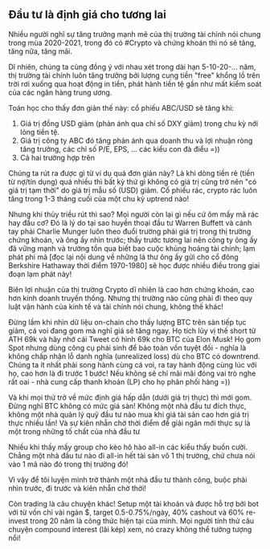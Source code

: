 ## Đầu tư là định giá cho tương lai

Nhiều người nghĩ sự tăng trưởng mạnh mẽ của thị trường tài chính nói chung trong mùa 2020-2021, trong đó có #Crypto và chứng khoán thì nó sẽ tăng, tăng nữa, tăng mãi. 

Dĩ nhiên, chúng ta cùng đồng ý với nhau xét trong dài hạn 5-10-20-... năm, thị trường tài chính luôn tăng trưởng bởi lượng cung tiền "free" khổng lồ trên trời rơi xuống qua hoạt động in tiền, phát hành tiền tệ gần như mất kiểm soát của các ngân hàng trung ương. 

Toán học cho thấy đơn giản thế này: cổ phiếu ABC/USD sẽ tăng khi:

1. Giá trị đồng USD giảm (phản ánh qua chỉ số DXY giảm) trong chu kỳ nới lỏng tiền tệ. 
2. Giá trị công ty ABC đó tăng phản ánh qua doanh thu và lợi nhuận ròng tăng trưởng, các chỉ số P/E, EPS, ... các kiểu con đà điểu =))
3. Cả hai trường hợp trên

Chúng ta rút ra được gì từ ví dụ quá đơn giản này? Là khi dòng tiền rẻ (tiền từ nợ/tín dụng) quá nhiều thì bất kỳ thứ gì không có giá trị cũng trở nên "có giá trị tạm thời" do giá trị mẫu số (USD) giảm. Cổ phiếu rác, crypto rác luôn tăng trong 1-3 tháng cuối của một chu kỳ uptrend nào!

Nhưng khi thủy triều rút thì sao? Mọi người còn lại gì nếu cứ ôm mấy mã rác hay đầu cơ? Đó là lý do tại sao huyền thoại đầu tư Warren Buffett và cánh tay phải Charlie Munger luôn theo đuổi trường phái giá trị trong thị trường chứng khoán, và ông ấy nhìn trước; thấy trước tương lai nên công ty ông ấy đã vững mạnh và trường tồn qua biết bao cuộc khủng hoảng tài chính; lạm phát phi mã [đọc lại nội dung về những lá thư ông ấy gửi cho cổ đông Berkshire Hathaway thời điểm 1970-1980] sẽ học được nhiều điều trong giai đoạn lạm phát này!

Biên lợi nhuận của thị trường Crypto dĩ nhiên là cao hơn chứng khoán, cao hơn kinh doanh truyền thống. Nhưng thị trường nào cũng phải đi theo quy luật vận hành của kinh tế và tài chính nói chung, không thế khác!

Đừng lầm khi nhìn dữ liệu on-chain cho thấy lượng BTC trên sàn tiếp tục giảm, cá voi đang gom mà nghĩ giá sẽ tăng ngay. Họ tích lũy vị thế short từ ATH 69k và hãy nhớ cái Tweet có hình 69k cho BTC của Elon Musk! Họ gom Spot nhưng dùng công cụ phái sinh để bảo toàn vốn tuyệt đối - nghĩa là không chấp nhận lỗ danh nghĩa (unrealized loss) dù cho BTC có downtrend. Chúng ta ít nhất phải song hành cùng cá voi, ra tay hành động cùng lúc với họ, cao hơn là đi trước 1 bước! Nếu không sẽ chỉ mãi mãi đóng vai trò nghe rất oai - nhà cung cấp thanh khoản (LP) cho họ phân phối hàng =))

Và khi mọi thứ trở về mức định giá hấp dẫn (dưới giá trị thực) thì mới gom. Đừng nghĩ BTC không có mức giá sàn! Không một nhà đầu tư đích thực, không một nhà quản lý quỹ đầu tư nào mua khi giá tài sản cao hơn giá trị thực nhiều lần! Và sự kiên nhẫn chờ thời điểm để giải ngân mới thực sự là một trong những tố chất của nhà đầu tư

Nhiều khi thấy mấy group cho kèo hô hào all-in các kiểu thấy buồn cười. Chẳng một nhà đầu tư nào đi all-in hết tài sản vô 1 thị trường, chứ chưa nói vào 1 mã nào đó trong thị trường đó!

Vì vậy để tôi luyện mình trở thành một nhà đầu tư thành công, buộc phải nhìn trước, đi trước và kiên nhẫn chờ thời! 

Còn trading là câu chuyện khác! Setup một tài khoản và được hỗ trợ bởi bot với từ vốn chỉ vài ngàn $, target 0.5-0.75%/ngày, 40% cashout và 60% re-invest trong 20 năm là công thức hiện tại của mình. Mọi người tính thử câu chuyện compound interest (lãi kép) xem, nó crazy không thể tưởng tượng nổi!